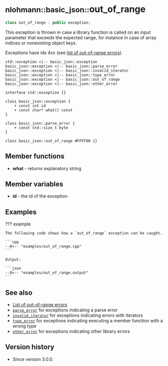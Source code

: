 # <small>nlohmann::basic_json::</small>out_of_range

```cpp
class out_of_range : public exception;
```

This exception is thrown in case a library function is called on an input parameter that exceeds the expected range, for
instance in case of array indices or nonexisting object keys.

Exceptions have ids 4xx (see [list of out-of-range errors](../../home/exceptions.md#out-of-range)).

```plantuml
std::exception <|-- basic_json::exception
basic_json::exception <|-- basic_json::parse_error
basic_json::exception <|-- basic_json::invalid_iterator
basic_json::exception <|-- basic_json::type_error
basic_json::exception <|-- basic_json::out_of_range
basic_json::exception <|-- basic_json::other_error

interface std::exception {}

class basic_json::exception {
    + const int id
    + const char* what() const
}

class basic_json::parse_error {
    + const std::size_t byte
}

class basic_json::out_of_range #FFFF00 {}
```

## Member functions

- **what** - returns explanatory string

## Member variables

- **id** - the id of the exception

## Examples

??? example

    The following code shows how a `out_of_range` exception can be caught.
    
    ```cpp
    --8<-- "examples/out_of_range.cpp"
    ```
    
    Output:
    
    ```json
    --8<-- "examples/out_of_range.output"
    ```

## See also

- [List of out-of-range errors](../../home/exceptions.md#out-of-range)
- [`parse_error`](parse_error.md) for exceptions indicating a parse error
- [`invalid_iterator`](invalid_iterator.md) for exceptions indicating errors with iterators
- [`type_error`](type_error.md) for exceptions indicating executing a member function with a wrong type
- [`other_error`](other_error.md) for exceptions indicating other library errors

## Version history

- Since version 3.0.0.
